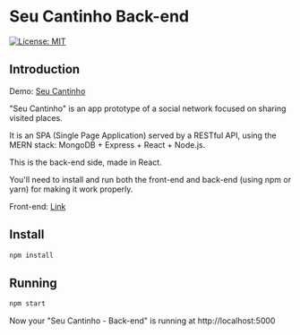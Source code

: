 # Seu Cantinho Back-end

[![License: MIT](https://img.shields.io/badge/License-MIT-yellow.svg)](https://opensource.org/licenses/MIT)

## Introduction

Demo: [Seu Cantinho](https://seu-cantinho.web.app/)

"Seu Cantinho" is an app prototype of a social network focused on sharing visited places. 

It is an SPA (Single Page Application) served by a RESTful API, using the MERN stack: MongoDB + Express + React + Node.js.

This is the back-end side, made in React.

You'll need to install and run both the front-end and back-end (using npm or yarn) for making it work properly.

Front-end: [Link](https://github.com/pedrorfigueiredo/seu-cantinho-front-end)

## Install

```sh
npm install
```

## Running

```sh
npm start
```

Now your "Seu Cantinho - Back-end" is running at http://localhost:5000
